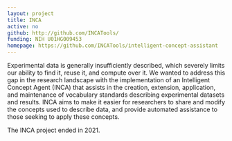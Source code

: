 ```yaml
---
layout: project
title: INCA
active: no
github: http://github.com/INCATools/
funding: NIH U01HG009453
homepage: https://github.com/INCATools/intelligent-concept-assistant
---
```


Experimental data is generally insufficiently described, which severely limits our ability to find it, reuse it, and compute over it. 
We wanted to address this gap in the research landscape with the implementation of an Intelligent Concept Agent (INCA) that assists in the creation, extension, application, and maintenance of vocabulary standards describing experimental datasets and results. 
INCA aims to make it easier for researchers to share and modify the concepts used to describe data, and provide automated assistance to those seeking to apply these concepts. 

The INCA project ended in 2021.

